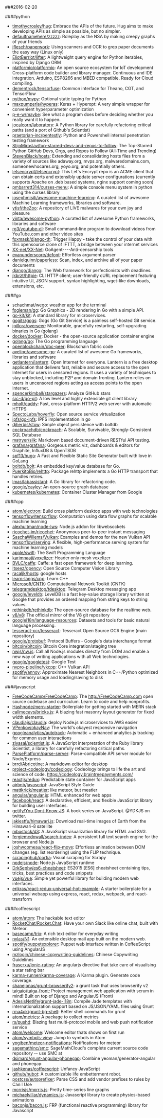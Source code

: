 ###2016-02-20

####python
* [timothycrosley/hug](https://github.com/timothycrosley/hug): Embrace the APIs of the future. Hug aims to make developing APIs as simple as possible, but no simpler.
* [defaultnamehere/zzzzz](https://github.com/defaultnamehere/zzzzz): Roleplay as the NSA by making creepy graphs of your friends
* [jflesch/paperwork](https://github.com/jflesch/paperwork): Using scanners and OCR to grep paper documents the easy way (Linux only)
* [EliotBerriot/lifter](https://github.com/EliotBerriot/lifter): A lightweight query engine for Python iterables, inspired by Django ORM
* [platformio/platformio](https://github.com/platformio/platformio): An open source ecosystem for IoT development  Cross-platform code builder and library manager. Continuous and IDE integration. Arduino, ESP8266 and MBED compatible. Ready for Cloud compiling.
* [dementrock/tensorfuse](https://github.com/dementrock/tensorfuse): Common interface for Theano, CGT, and TensorFlow
* [python/mypy](https://github.com/python/mypy): Optional static typing for Python
* [maxpumperla/hyperas](https://github.com/maxpumperla/hyperas): Keras + Hyperopt: A very simple wrapper for convenient hyperparameter optimization
* [p-e-w/maybe](https://github.com/p-e-w/maybe): See what a program does before deciding whether you really want it to happen.
* [joealcorn/laboratory](https://github.com/joealcorn/laboratory): A Python library for carefully refactoring critical paths (and a port of Github's Scientist)
* [praetorian-inc/pentestly](https://github.com/praetorian-inc/pentestly): Python and Powershell internal penetration testing framework
* [StijnMiroslav/top-starred-devs-and-repos-to-follow](https://github.com/StijnMiroslav/top-starred-devs-and-repos-to-follow): The Top-Starred Python GitHub Devs, Orgs, and Repos to Follow (All-Time and Trending)
* [StevenBlack/hosts](https://github.com/StevenBlack/hosts): Extending and consolidating hosts files from a variety of sources like adaway.org, mvps.org, malwaredomains.com, someonewhocares.org, yoyo.org, and potentially others.
* [letsencrypt/letsencrypt](https://github.com/letsencrypt/letsencrypt): This Let's Encrypt repo is an ACME client that can obtain certs and extensibly update server configurations (currently supports Apache on .deb based systems, nginx support coming soon)
* [pmbarrett314/curses-menu](https://github.com/pmbarrett314/curses-menu): A simple console menu system in python using the curses library
* [josephmisiti/awesome-machine-learning](https://github.com/josephmisiti/awesome-machine-learning): A curated list of awesome Machine Learning frameworks, libraries and software.
* [ytisf/theZoo](https://github.com/ytisf/theZoo): A repository of LIVE malwares for your own joy and pleasure
* [vinta/awesome-python](https://github.com/vinta/awesome-python): A curated list of awesome Python frameworks, libraries and software
* [rg3/youtube-dl](https://github.com/rg3/youtube-dl): Small command-line program to download videos from YouTube.com and other video sites
* [foxmask/django-th](https://github.com/foxmask/django-th): Trigger Happy - take the control of your data with this opensource clone of IFTTT, a bridge between your internet services
* [XX-net/XX-Net](https://github.com/XX-net/XX-Net): GoAgent----Anti-censorship tools
* [evanunderscore/defopt](https://github.com/evanunderscore/defopt): Effortless argument parser
* [danielquinn/paperless](https://github.com/danielquinn/paperless): Scan, index, and archive all of your paper documents
* [django/django](https://github.com/django/django): The Web framework for perfectionists with deadlines.
* [jkbrzt/httpie](https://github.com/jkbrzt/httpie): CLI HTTP client; user-friendly cURL replacement featuring intuitive UI, JSON support, syntax highlighting, wget-like downloads, extensions, etc.

####go
* [schachmat/wego](https://github.com/schachmat/wego): weather app for the terminal
* [fogleman/gg](https://github.com/fogleman/gg): Go Graphics - 2D rendering in Go with a simple API.
* [go-kit/kit](https://github.com/go-kit/kit): A standard library for microservices.
* [gogits/gogs](https://github.com/gogits/gogs): Gogs (Go Git Service) is a painless self-hosted Git service.
* [jpillora/overseer](https://github.com/jpillora/overseer): Monitorable, gracefully restarting, self-upgrading binaries in Go (golang)
* [docker/docker](https://github.com/docker/docker): Docker - the open-source application container engine
* [golang/go](https://github.com/golang/go): The Go programming language
* [openblockchain/obc-peer](https://github.com/openblockchain/obc-peer): Blockchain fabric code
* [avelino/awesome-go](https://github.com/avelino/awesome-go): A curated list of awesome Go frameworks, libraries and software
* [getlantern/lantern](https://github.com/getlantern/lantern): Open Internet for everyone. Lantern is a free desktop application that delivers fast, reliable and secure access to the open Internet for users in censored regions. It uses a variety of techniques to stay unblocked, including P2P and domain fronting. Lantern relies on users in uncensored regions acting as access points to the open Internet.
* [spencerkimball/stargazers](https://github.com/spencerkimball/stargazers): Analyze GitHub stars
* [src-d/go-git](https://github.com/src-d/go-git): A low level and highly extensible git client library
* [mholt/caddy](https://github.com/mholt/caddy): Fast, cross-platform HTTP/2 web server with automatic HTTPS
* [SpectoLabs/hoverfly](https://github.com/SpectoLabs/hoverfly): Open source service virtualization
* [ipfs/go-ipfs](https://github.com/ipfs/go-ipfs): IPFS implementation in go
* [djherbis/stow](https://github.com/djherbis/stow): Simple object persistence with boltdb
* [cockroachdb/cockroach](https://github.com/cockroachdb/cockroach): A Scalable, Survivable, Strongly-Consistent SQL Database
* [matryer/silk](https://github.com/matryer/silk): Markdown based document-driven RESTful API testing.
* [grafana/grafana](https://github.com/grafana/grafana): Gorgeous metric viz, dashboards & editors for Graphite, InfluxDB & OpenTSDB
* [spf13/hugo](https://github.com/spf13/hugo): A Fast and Flexible Static Site Generator built with love in GoLang
* [boltdb/bolt](https://github.com/boltdb/bolt): An embedded key/value database for Go.
* [PuerkitoBio/rehttp](https://github.com/PuerkitoBio/rehttp): Package rehttp implements a Go HTTP transport that handles retries.
* [lmas/labassistant](https://github.com/lmas/labassistant): A Go library for refactoring code.
* [google/cayley](https://github.com/google/cayley): An open-source graph database
* [kubernetes/kubernetes](https://github.com/kubernetes/kubernetes): Container Cluster Manager from Google

####cpp
* [atom/electron](https://github.com/atom/electron): Build cross platform desktop apps with web technologies
* [tensorflow/tensorflow](https://github.com/tensorflow/tensorflow): Computation using data flow graphs for scalable machine learning
* [alexhultman/node-lws](https://github.com/alexhultman/node-lws): Node.js addon for libwebsockets
* [ricochet-im/ricochet](https://github.com/ricochet-im/ricochet): Anonymous peer-to-peer instant messaging
* [SaschaWillems/Vulkan](https://github.com/SaschaWillems/Vulkan): Examples and demos for the new Vulkan API
* [tensorflow/serving](https://github.com/tensorflow/serving): A flexible, high-performance serving system for machine learning models
* [apple/swift](https://github.com/apple/swift): The Swift Programming Language
* [karimnaaji/voxelizer](https://github.com/karimnaaji/voxelizer): Header only mesh voxelizer
* [BVLC/caffe](https://github.com/BVLC/caffe): Caffe: a fast open framework for deep learning.
* [Itseez/opencv](https://github.com/Itseez/opencv): Open Source Computer Vision Library
* [racaljk/hosts](https://github.com/racaljk/hosts): google hosts
* [learn-langs/cpp](https://github.com/learn-langs/cpp): Learn C++
* [Microsoft/CNTK](https://github.com/Microsoft/CNTK): Computational Network Toolkit (CNTK)
* [telegramdesktop/tdesktop](https://github.com/telegramdesktop/tdesktop): Telegram Desktop messaging app
* [google/leveldb](https://github.com/google/leveldb): LevelDB is a fast key-value storage library written at Google that provides an ordered mapping from string keys to string values.
* [rethinkdb/rethinkdb](https://github.com/rethinkdb/rethinkdb): The open-source database for the realtime web.
* [v8/v8](https://github.com/v8/v8): The official mirror of the V8 git repository
* [googlei18n/language-resources](https://github.com/googlei18n/language-resources): Datasets and tools for basic natural language processing.
* [tesseract-ocr/tesseract](https://github.com/tesseract-ocr/tesseract): Tesseract Open Source OCR Engine (main repository)
* [google/protobuf](https://github.com/google/protobuf): Protocol Buffers - Google's data interchange format
* [bitcoin/bitcoin](https://github.com/bitcoin/bitcoin): Bitcoin Core integration/staging tree
* [nwjs/nw.js](https://github.com/nwjs/nw.js): Call all Node.js modules directly from DOM and enable a new way of writing applications with all Web technologies.
* [google/googletest](https://github.com/google/googletest): Google Test
* [nvpro-pipeline/vkcpp](https://github.com/nvpro-pipeline/vkcpp): C++ Vulkan API
* [spotify/annoy](https://github.com/spotify/annoy): Approximate Nearest Neighbors in C++/Python optimized for memory usage and loading/saving to disk

####javascript
* [FreeCodeCamp/FreeCodeCamp](https://github.com/FreeCodeCamp/FreeCodeCamp): The http://FreeCodeCamp.com open source codebase and curriculum. Learn to code and help nonprofits.
* [Hashnode/mern-starter](https://github.com/Hashnode/mern-starter): Boilerplate for getting started with MERN stack
* [callmecavs/bricks.js](https://github.com/callmecavs/bricks.js): A blazing fast masonry layout generator for fixed width elements.
* [claudiajs/claudia](https://github.com/claudiajs/claudia): deploy Node.js microservices to AWS easier
* [VPenkov/okayNav](https://github.com/VPenkov/okayNav): The world's okayest responsive navigation
* [googleanalytics/autotrack](https://github.com/googleanalytics/autotrack): Automatic + enhanced analytics.js tracking for common user interactions
* [ziyasal/scientist.js](https://github.com/ziyasal/scientist.js): A JavaScript interpretation of the Ruby library Scientist, a library for carefully refactoring critical paths.
* [ParsePlatform/parse-server](https://github.com/ParsePlatform/parse-server): Parse-compatible API server module for Node/Express
* [brrd/Abricotine](https://github.com/brrd/Abricotine): A markdown editor for desktop
* [project-codeology/codeology](https://github.com/project-codeology/codeology): Codeology brings to life the art and science of code. https://codeology.braintreepayments.com/
* [reactjs/redux](https://github.com/reactjs/redux): Predictable state container for JavaScript apps
* [airbnb/javascript](https://github.com/airbnb/javascript): JavaScript Style Guide
* [mattkrick/meatier](https://github.com/mattkrick/meatier): like meteor, but meatier
* [angular/angular.js](https://github.com/angular/angular.js): HTML enhanced for web apps
* [facebook/react](https://github.com/facebook/react): A declarative, efficient, and flexible JavaScript library for building user interfaces.
* [getify/You-Dont-Know-JS](https://github.com/getify/You-Dont-Know-JS): A book series on JavaScript. @YDKJS on twitter.
* [jakiestfu/himawari.js](https://github.com/jakiestfu/himawari.js): Download real-time images of Earth from the Himawari-8 satellite
* [mbostock/d3](https://github.com/mbostock/d3): A JavaScript visualization library for HTML and SVG.
* [fergiemcdowall/search-index](https://github.com/fergiemcdowall/search-index): A persistent full text search engine for the browser and Node.js
* [joshwcomeau/react-flip-move](https://github.com/joshwcomeau/react-flip-move): Effortless animation between DOM changes (eg. list reordering) using the FLIP technique.
* [scrapinghub/portia](https://github.com/scrapinghub/portia): Visual scraping for Scrapy
* [nodejs/node](https://github.com/nodejs/node): Node.js JavaScript runtime
* [DrkSephy/es6-cheatsheet](https://github.com/DrkSephy/es6-cheatsheet): ES2015 [ES6] cheatsheet containing tips, tricks, best practices and code snippets
* [vuejs/vue](https://github.com/vuejs/vue): Simple yet powerful library for building modern web interfaces.
* [erikras/react-redux-universal-hot-example](https://github.com/erikras/react-redux-universal-hot-example): A starter boilerplate for a universal webapp using express, react, redux, webpack, and react-transform

####coffeescript
* [atom/atom](https://github.com/atom/atom): The hackable text editor
* [RocketChat/Rocket.Chat](https://github.com/RocketChat/Rocket.Chat): Have your own Slack like online chat, built with Meteor.
* [basecamp/trix](https://github.com/basecamp/trix): A rich text editor for everyday writing
* [nylas/N1](https://github.com/nylas/N1): An extensible desktop mail app built on the modern web.
* [spotify/puppetexplorer](https://github.com/spotify/puppetexplorer): Puppet web interface written in CoffeeScript using AngularJS
* [mzlogin/chinese-copywriting-guidelines](https://github.com/mzlogin/chinese-copywriting-guidelines): Chinese Copywriting Guidelines
* [fraserxu/ionic-rating](https://github.com/fraserxu/ionic-rating): An angularjs directive that take care of visualising a star rating bar
* [karma-runner/karma-coverage](https://github.com/karma-runner/karma-coverage): A Karma plugin. Generate code coverage.
* [shanejonas/grunt-browserify2](https://github.com/shanejonas/grunt-browserify2): a grunt task that uses browserify v2
* [taigaio/taiga-front](https://github.com/taigaio/taiga-front): Project management web application with scrum in mind! Built on top of Django and AngularJS (Front)
* [AdesisNetlife/grunt-jade-i18n](https://github.com/AdesisNetlife/grunt-jade-i18n): Compile Jade templates with internationalization support based on JS/JSON/YAML files using Grunt
* [rma4ok/grunt-bg-shell](https://github.com/rma4ok/grunt-bg-shell): Better shell commands for grunt
* [atom/metrics](https://github.com/atom/metrics): A package to collect metrics
* [rs/pushd](https://github.com/rs/pushd): Blazing fast multi-protocol mobile and web push notification service
* [atom/welcome](https://github.com/atom/welcome): Welcome editor thats shows on first run
* [atom/symbols-view](https://github.com/atom/symbols-view): Jump to symbols in Atom
* [yogiben/meteor-notifications](https://github.com/yogiben/meteor-notifications): Notifications for meteor
* [sagemathinc/smc](https://github.com/sagemathinc/smc): SageMathCloud's complete current source code repository -- use SMC at
* [dsimard/grunt-angular-phonegap](https://github.com/dsimard/grunt-angular-phonegap): Combine yeoman/generator-angular and phonegap
* [jashkenas/coffeescript](https://github.com/jashkenas/coffeescript): Unfancy JavaScript
* [github/hubot](https://github.com/github/hubot): A customizable life embetterment robot.
* [postcss/autoprefixer](https://github.com/postcss/autoprefixer): Parse CSS and add vendor prefixes to rules by Can I Use
* [morrisjs/morris.js](https://github.com/morrisjs/morris.js): Pretty time-series line graphs
* [michaelvillar/dynamics.js](https://github.com/michaelvillar/dynamics.js): Javascript library to create physics-based animations
* [baconjs/bacon.js](https://github.com/baconjs/bacon.js): FRP (functional reactive programming) library for Javascript
